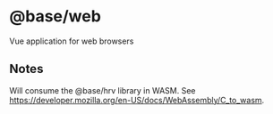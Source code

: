 # @base/web

Vue application for web browsers

## Notes

Will consume the @base/hrv library in WASM. See https://developer.mozilla.org/en-US/docs/WebAssembly/C_to_wasm.
